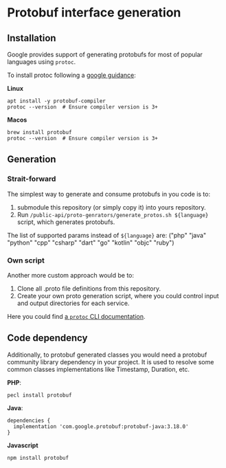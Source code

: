 # Protobuf interface generation

## Installation

Google provides support of generating protobufs for most of popular languages using `protoc`.  

To install protoc following a [google guidance](https://grpc.io/docs/protoc-installation/):

**Linux**
```
apt install -y protobuf-compiler
protoc --version  # Ensure compiler version is 3+
```
**Macos**
```
brew install protobuf
protoc --version  # Ensure compiler version is 3+
```

## Generation

### Strait-forward
The simplest way to generate and consume protobufs in you code is to:
1. submodule this repository (or simply copy it) into yours repository.
2. Run `/public-api/proto-genrators/generate_protos.sh ${language}` script, which generates protobufs.

The list of supported params instead of `${language}` are: ("php" "java" "python" "cpp" "csharp" "dart" "go" "kotlin" "objc" "ruby")

### Own script
Another more custom approach would be to:
1. Clone all .proto file definitions from this repository.
2. Create your own proto generation script, where you could control input and output directories for each service.

Here you could find [a `protoc` CLI documentation](https://protobuf.dev/overview/).

## Code dependency

Additionally, to protobuf generated classes you would need a protobuf community library dependency in your project. It is used to resolve some common classes implementations like Timestamp, Duration, etc.

**PHP**:
```
pecl install protobuf
```

**Java**:
```
dependencies {
  implementation 'com.google.protobuf:protobuf-java:3.18.0'
}
```

**Javascript**
```
npm install protobuf
```
